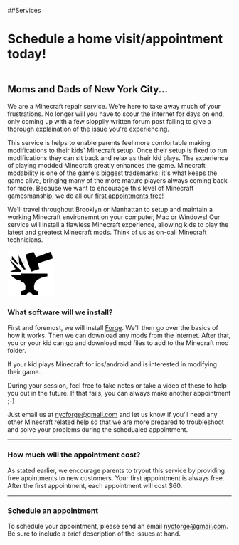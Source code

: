 <!-- https://www.drewsilcock.co.uk/custom-jekyll-plugins -->

##Services

<!-- <h3 class="btwnParHeader">Schedule a home visit/appointment today!</h3> -->

<!-- <div id="HeaderImage"><h1 id="H1_1">Schedule a home visit/appointment today!</h1></div>
 -->
<div id="DIV_1">

<div id="HeaderImage"><h1 id="H1_1">Schedule a home visit/appointment today!</h1></div>

<div id="DIV_INNER_1">
<!-- <h2 id="H2_3">Moms and Dads of New York City,</h2> -->
<h2 style="padding:20px 0px 0px 0px">Moms and Dads of New York City...</h2>

<p>We are a Minecraft repair service. We're here to take away much of your frustrations. No longer will you have to scour the internet for days on end, only coming up with a few sloppily written forum post failing to give a thorough explaination of the issue you're experiencing.</p>

<p>This service is helps to enable parents feel more comfortable making modifications to their kids' Minecraft setup. Once their setup is fixed to run modifications they can sit back and relax as their kid plays. The experience of playing modded Minecraft greatly enhances the game. Minecraft modability is one of the game's biggest trademarks; it's what keeps the game alive, bringing many of the more mature players always coming back for more. Because we want to encourage this level of Minecraft gamesmanship, we do all our <a href="#contact">first appointments free!</a></p>

<p>We'll travel throughout Brooklyn or Manhattan to setup and maintain a working Minecraft environemnt on your computer, Mac or Windows! Our service will install a flawless Minecraft experience, allowing kids to play the latest and greatest Minecraft mods. Think of us as on-call Minecraft technicians.</p>

<div id="DIV_6">
    <img src="img/icon_forge.png" alt="" id="IMG_7" />
</div>

</div>
</div>

<!-- We'll travel throughout Brooklyn or Manhattan to setup your Minecraft environment to play any mods flawlessly. -->

<!-- Did you ever have a problem or issue with your setup and spend days searching for solutions? Only to come up with a few sloppily written and ill-explained posts? Here, we're offering a better alternative... -->

<!-- If your kids aren't getting to experience the luxuries of modded Minecraft - for instance, the advanced [let's plays](https://www.youtube.com/watch?v=DFBkUc6tAPk) or [mod spotlights](https://www.youtube.com/watch?v=bMmto9lZi5I) from direwolf20 - then maybe we can help... -->

<!-- I am available to help with obtaining and installing any applications/software/tools/utilities/necessities relating to Minecraft:  -->

<h3 class="btwnParHeader">What software will we install?</h3>

First and foremost, we will install [Forge](https://files.minecraftforge.net/). We'll then go over the basics of how it works. Then we can download any mods from the internet. After that, you or your kid can go and download mod files to add to the Minecraft mod folder.

<!-- We can help setup any other moded-launchers or modpacks as well. Some examples of these are:

+ [Feed The Beast](https://www.feed-the-beast.com/)
+ [Curse](https://www.curse.com/download)
+ [Crazy Craft](http://test.voidswrath.com/voidlauncher/) -->

If your kid plays Minecraft for ios/android and is interested in modifying their game.

During your session, feel free to take notes or take a video of these to help you out in the future. If that fails, you can always make another appointment ;-)

Just email us at [nycforge@gmail.com](nycforge@gmail.com) and let us know if you'll need any other Minecraft related help so that we are more prepared to troubleshoot and solve your problems during the schedualed appointment.

<hr class="btwnParRule">
<h3 class="btwnParHeader">How much will the appointment cost?</h3>

As stated earlier, we encourage parents to tryout this service by providing free apointments to new customers. Your first appointment is always free. After the first appointment, each appointment will cost $60. 

<hr class="btwnParRule">
<h3 class="btwnParHeader">Schedule an appointment</h3>

To schedule your appointment, please send an email [nycforge@gmail.com](nycforge@gmail.com). Be sure to include a brief description of the issues at hand.

<!-- I can't stress the importance of these folder locations enough:

__mac:__ ~/Library/Application Support/minecraft/mods

__windows:__ %appdata%&#92;.minecraft&#92;

If it helps, I'll make some shortcuts on your desktop so it's more easy to access this mod folder.

Setting up skins and using skin editors is a breeze, we're happy to help with this! We'll also install any cool, community-created Minecraft maps.

Lastly, if java difficulties are causeing you a headache, we'll remedy those too.

_Just email us and let us know if you'll need any other Minecraft related downloads so that we are prepared to install them during your schedualed appointment._ -->

<!-- * [MCEdit](http://www.mcedit.net/)
* [minecraftskins.com](http://www.minecraftskins.com/skin-editor/)
* [minecraftskins.net](http://www.minecraftskins.net/skineditor)
* [minecraft.novaskin.me](https://minecraft.novaskin.me/)
* [planetminecraft.com](http://www.planetminecraft.com/resources/projects/)
* [minecraftsix.com](http://minecraftsix.com/category/minecraft-maps/)
* [planetminecraft.com](http://www.planetminecraft.com/resources/projects/)-->


<!-- <hr class="btwnParRule">
<h3 class="btwnParHeader">What will I need prior to my schedualed appointment?</h3>

Not much.. Just a computer and an internet connection. Oh yes, you'll also need Minecraft.

<hr class="btwnParRule">

Minecraft, along with all its mods, are wonderful social tools that help kids hone their minds to create and adapt to our rapidly growing tech world. It proves to be an incredible educational tool and it provides a great segway into more creative disiplines like design, 3d modeling, animation, illustration, and programming. [Why else would Microsoft bought Minecraft for 3 billion!]() 

We hope to help parents appreciate Minecraft and we'd love to better their abilities to improve and maintain a working Minecraft setup. It's important for their kids to download and test out the latest mods.

If you are at all concerned with your child's future and his or her ability to get job opportunities in programming or design, they should be having regular access to a computer, preferably doing something active (not just watching silly youtube videos or memes). In teaching, all too often we see kids that are banned from computer use at home. They type at much slower rates and computer time at school isn't enough to get them up to speed. As they go through grade-school, computers will be more dominate tool they use. Let's give them a headstart. Minecraft is fun and addicting, but it's incredibly stimulating and very engaging for kids to play. It helps them establish social interactions when playing online and it offers an endless world to create/craft/build complex structures and complex machines. -->

<!-- Mavis Beacon?? -->

<!-- If your son or daughter is a proficient typist and interested in learning how to make their own Minecraft mods (using the forge api and eclipse), I could setup a modding environment on your computer and give them a few beginner lessons in Minecraft coding. -->

<!-- I couldn't get away sooner because my new well was coming in at Coyote Hills and I had to see about it. That well is now flowing at two thousand barrels and it's paying me an income of five thousand dollars a week. I have two others drilling and I have sixteen producing at Antelope; so, ladies and gentlemen, if I say I'm an oil man, you will agree. Now, you have a great chance here, but bear in mind, you can lose it all if you're not careful. Out of all men that beg for a chance to drill your lots, maybe one in twenty will be oilmen; the rest will be speculators - that's men trying to get between you and the oilmen - to get some of the money that ought by rights come to you. Even if you find one that has money and means to drill, he'll maybe know nothing about drilling and he'll have to hire the job out on contract, and then you're depending on a contractor who'll rush the job through so he can get another contract just as quick as he can. This is... the way that this works.
Man: Well, what is your offer? W-w-we're wasting time.
[crowd responds: "Yes." "Please."]
Plainview: I do my own drilling, and the men that work for me work for me. and they're men I know. I make it my business to be there and to see their work. I don't lose my tools in the hole and spend months fishing for them; I don't botch the cementing off and let water in the hole and ruin the whole lease. I'm a family man. I run a family business. This is my son and my partner, H.W. Plainview.
[indicates H.W]
Plainview: We offer you the bond of family that very few oilmen can understand. I'm fixed like no other company in this field and that's because my Coyote Hills well has just come in. I have a string of tools all ready to put to work. I can load a rig onto trucks and have them here in a week. I have business connections so I can get the lumber for the derrick - such things go by friendship in a rush like this - and this is why I can guarantee to start drilling and to put up the cash to back my word. I assure you, ladies and gentlemen, no matter what the others promise to do, when it comes to the showdown, they won't be there.`

Community service to help mom/dad.. not kids!

I will go travel to homes around the city and explain to parents how to install mods for minecraft. This will be a free service.

These parents may not be that interested in learning the intricacies of minecraft and modding. I will explain the greatest of mods and warn them of child stunt growth impending. Childs ability to navigate pc computer mods is synonomous with making network neural connections limiting brain growth.

If at any point they want me to come back and fix additional issues they are having, 60 an hour!

Two sides of a business card. Front side identifying with parent lack of ability to troubleshoot mod/mc issues. Back side catches eye of kid/gamer-youth. Totally minecraft relatable.

WHAT COMES NEXT??? -->